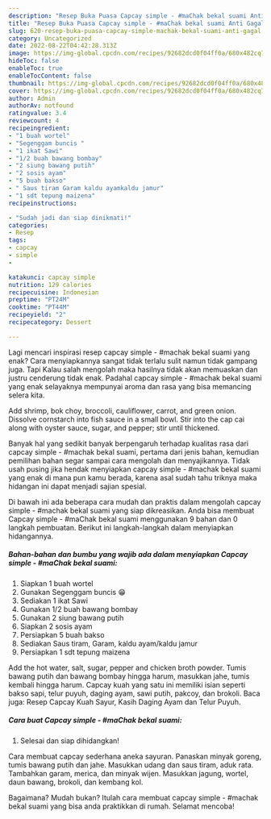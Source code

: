 ```yaml
---
description: "Resep Buka Puasa Capcay simple - #maChak bekal suami Anti Gagal"
title: "Resep Buka Puasa Capcay simple - #maChak bekal suami Anti Gagal"
slug: 620-resep-buka-puasa-capcay-simple-machak-bekal-suami-anti-gagal
category: Uncategorized
date: 2022-08-22T04:42:28.313Z
image: https://img-global.cpcdn.com/recipes/92682dcd0f04ff0a/680x482cq70/capcay-simple-machak-bekal-suami-foto-resep-utama.jpg
hideToc: false
enableToc: true
enableTocContent: false
thumbnail: https://img-global.cpcdn.com/recipes/92682dcd0f04ff0a/680x482cq70/capcay-simple-machak-bekal-suami-foto-resep-utama.jpg
cover: https://img-global.cpcdn.com/recipes/92682dcd0f04ff0a/680x482cq70/capcay-simple-machak-bekal-suami-foto-resep-utama.jpg
author: Admin
authorAv: notfound
ratingvalue: 3.4
reviewcount: 4
recipeingredient:
- "1 buah wortel"
- "Segenggam buncis "
- "1 ikat Sawi"
- "1/2 buah bawang bombay"
- "2 siung bawang putih"
- "2 sosis ayam"
- "5 buah bakso"
- " Saus tiram Garam kaldu ayamkaldu jamur"
- "1 sdt tepung maizena"
recipeinstructions:

- "Sudah jadi dan siap dinikmati!"
categories:
- Resep
tags:
- capcay
- simple
- 

katakunci: capcay simple  
nutrition: 129 calories
recipecuisine: Indonesian
preptime: "PT24M"
cooktime: "PT44M"
recipeyield: "2"
recipecategory: Dessert

---
```



Lagi mencari inspirasi resep capcay simple - #machak bekal suami yang enak? Cara menyiapkannya sangat tidak terlalu sulit namun tidak gampang juga. Tapi Kalau salah mengolah maka hasilnya tidak akan memuaskan dan justru cenderung tidak enak. Padahal capcay simple - #machak bekal suami yang enak selayaknya mempunyai aroma dan rasa yang bisa memancing selera kita.


Add shrimp, bok choy, broccoli, cauliflower, carrot, and green onion. Dissolve cornstarch into fish sauce in a small bowl. Stir into the cap cai along with oyster sauce, sugar, and pepper; stir until thickened.

Banyak hal yang sedikit banyak berpengaruh terhadap kualitas rasa dari capcay simple - #machak bekal suami, pertama dari jenis bahan, kemudian pemilihan bahan segar sampai cara mengolah dan menyajikannya. Tidak usah pusing jika hendak menyiapkan capcay simple - #machak bekal suami yang enak di mana pun kamu berada, karena asal sudah tahu triknya maka hidangan ini dapat menjadi sajian spesial.


Di bawah ini ada beberapa cara mudah dan praktis dalam mengolah capcay simple - #machak bekal suami yang siap dikreasikan. Anda bisa membuat Capcay simple - #maChak bekal suami menggunakan 9 bahan dan 0 langkah pembuatan. Berikut ini langkah-langkah dalam menyiapkan hidangannya.

<!--inarticleads1-->

##### Bahan-bahan dan bumbu yang wajib ada dalam menyiapkan Capcay simple - #maChak bekal suami:

1. Siapkan 1 buah wortel
1. Gunakan Segenggam buncis 😁
1. Sediakan 1 ikat Sawi
1. Gunakan 1/2 buah bawang bombay
1. Gunakan 2 siung bawang putih
1. Siapkan 2 sosis ayam
1. Persiapkan 5 buah bakso
1. Sediakan  Saus tiram, Garam, kaldu ayam/kaldu jamur
1. Persiapkan 1 sdt tepung maizena


Add the hot water, salt, sugar, pepper and chicken broth powder. Tumis bawang putih dan bawang bombay hingga harum, masukkan jahe, tumis kembali hingga harum. Capcay kuah yang satu ini memiliki isian seperti bakso sapi, telur puyuh, daging ayam, sawi putih, pakcoy, dan brokoli. Baca juga: Resep Capcay Kuah Sayur, Kasih Daging Ayam dan Telur Puyuh. 

<!--inarticleads2-->

##### Cara buat Capcay simple - #maChak bekal suami:


1. Selesai dan siap dihidangkan!

Cara membuat capcay sederhana aneka sayuran. Panaskan minyak goreng, tumis bawang putih dan jahe. Masukkan udang dan saus tiram, aduk rata. Tambahkan garam, merica, dan minyak wijen. Masukkan jagung, wortel, daun bawang, brokoli, dan kembang kol. 

Bagaimana? Mudah bukan? Itulah cara membuat capcay simple - #machak bekal suami yang bisa anda praktikkan di rumah. Selamat mencoba!
